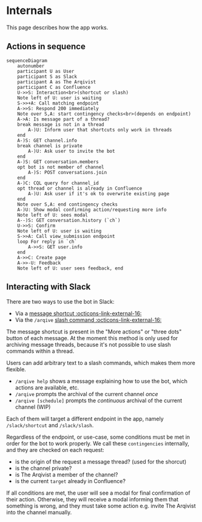 # Internals

This page describes how the app works.

## Actions in sequence

```mermaid
sequenceDiagram
    autonumber
    participant U as User
    participant S as Slack
    participant A as The Arqivist
    participant C as Confluence
    U->>S: Interaction<br>(shortcut or slash)
    Note left of U: user is waiting
    S->>+A: Call matching endpoint
    A->>S: Respond 200 immediately
    Note over S,A: start contingency checks<br>(depends on endpoint)
    A->A: Is message part of a thread?
    break message is not in a thread
        A-)U: Inform user that shortcuts only work in threads
    end
    A-)S: GET channel.info
    break channel is private
        A-)U: Ask user to invite the bot
    end
    A-)S: GET conversation.members
    opt bot is not member of channel
        A-)S: POST conversations.join
    end
    A-)C: CQL query for channel_id
    opt thread or channel is already in Confluence
        A-)U: Ask user if it's ok to overwrite existing page
    end
    Note over S,A: end contingency checks
    A-)U: Show modal confirming action/requesting more info
    Note left of U: sees modal
    A--)S: GET conversation.history (`ch`)
    U->>S: Confirm
    Note left of U: user is waiting
    S->>A: Call view_submission endpoint
    loop For reply in `ch`
        A->>S: GET user.info
    end
    A->>C: Create page
    A->>-U: Feedback
    Note left of U: user sees feedback, end
```

## Interacting with Slack

There are two ways to use the bot in Slack:

* Via a [message shortcut :octicons-link-external-16:](https://api.slack.com/interactivity/shortcuts/using#message_shortcuts)
* Via the `/arqive` [slash command :octicons-link-external-16:](https://api.slack.com/interactivity/slash-commands)

The message shortcut is present in the "More actions" or "three dots" button of each message.
At the moment this method is only used for archiving message threads,
because it's not possible to use slash commands within a thread.

Users can add arbitrary text to a slash commands, which makes them more flexible.

* `/arqive help`       shows a message explaining how to use the bot, which actions are available, etc.
* `/arqive`            prompts the archival of the current channel _once_
* `/arqive [schedule]` prompts the _continuous_ archival of the current channel (WIP)

Each of them will target a different endpoint in the app, namely `/slack/shortcut` and `/slack/slash`.

Regardless of the endpoint, or use-case, some conditions must be met in order for the bot to work properly.
We call these `contingencies` internally, and they are checked on each request:

* is the origin of the request a message thread? (used for the shorcut)
* is the channel private?
* is The Arqivist a member of the channel?
* is the current `target` already in Confluence?

If all conditions are met, the user will see a modal for final confirmation of their action.
Otherwise, they will receive a modal informing them that something is wrong,
and they must take some action e.g. invite The Arqivist into the channel manually.
